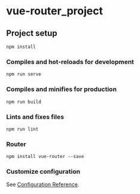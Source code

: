 # vue-router_project

## Project setup
```
npm install
```

### Compiles and hot-reloads for development
```
npm run serve
```

### Compiles and minifies for production
```
npm run build
```

### Lints and fixes files
```
npm run lint
```

### Router
```
npm install vue-router --save
```

### Customize configuration
See [Configuration Reference](https://cli.vuejs.org/config/).
